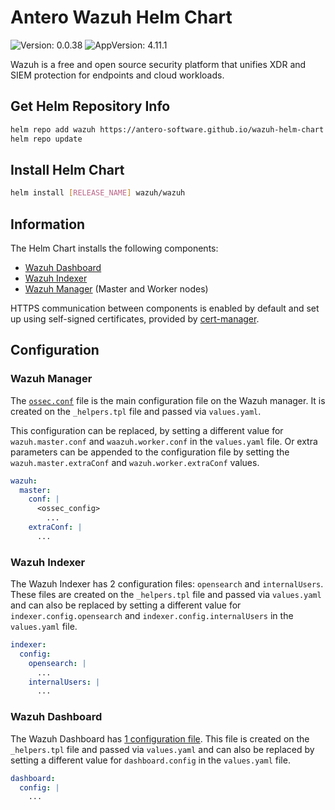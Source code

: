 # Antero Wazuh Helm Chart

![Version: 0.0.38](https://img.shields.io/badge/Version-0.0.38-informational?style=flat-square)
![AppVersion: 4.11.1](https://img.shields.io/badge/AppVersion-4.11.1-informational?style=flat-square)

Wazuh is a free and open source security platform that unifies XDR and SIEM protection for endpoints and cloud workloads.

## Get Helm Repository Info

```bash
helm repo add wazuh https://antero-software.github.io/wazuh-helm-chart
helm repo update
```

## Install Helm Chart

```bash
helm install [RELEASE_NAME] wazuh/wazuh
```

## Information

The Helm Chart installs the following components:

- [Wazuh Dashboard](https://documentation.wazuh.com/current/getting-started/components/wazuh-dashboard.html)
- [Wazuh Indexer](https://documentation.wazuh.com/current/getting-started/components/wazuh-indexer.html)
- [Wazuh Manager](https://documentation.wazuh.com/current/getting-started/components/wazuh-server.html) (Master and Worker nodes)

HTTPS communication between components is enabled by default and set up using self-signed certificates, provided by [cert-manager](https://cert-manager.io/).

## Configuration

### Wazuh Manager

The [`ossec.conf`](http://documentation.wazuh.com/current/user-manual/reference/ossec-conf/) file is the main configuration file on the Wazuh manager. It is created on the `_helpers.tpl` file and passed via `values.yaml`.

This configuration can be replaced, by setting a different value for `wazuh.master.conf` and `waazuh.worker.conf` in the `values.yaml` file. Or extra parameters can be appended to the configuration file by setting the `wazuh.master.extraConf` and `wazuh.worker.extraConf` values.

```yaml
wazuh:
  master:
    conf: |
      <ossec_config>
        ...
    extraConf: |
      ...
```

### Wazuh Indexer

The Wazuh Indexer has 2 configuration files: `opensearch` and `internalUsers`. These files are created on the `_helpers.tpl` file and passed via `values.yaml` and can also be replaced by setting a different value for `indexer.config.opensearch` and `indexer.config.internalUsers` in the `values.yaml` file.

```yaml
indexer:
  config:
    opensearch: |
      ...
    internalUsers: |
      ...
```

### Wazuh Dashboard

The Wazuh Dashboard has [1 configuration file](https://documentation.wazuh.com/current/user-manual/wazuh-dashboard/settings.html). This file is created on the `_helpers.tpl` file and passed via `values.yaml` and can also be replaced by setting a different value for `dashboard.config` in the `values.yaml` file.

```yaml
dashboard:
  config: |
    ...
```
